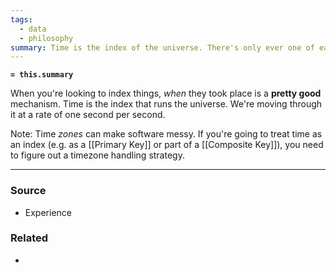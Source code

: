 ```yaml
---
tags:
  - data
  - philosophy
summary: Time is the index of the universe. There's only ever one of each.
---
```

**`= this.summary`**

When you're looking to index things, *when* they took place is a **pretty good** mechanism. Time is the index that runs the universe. We're moving through it at a rate of one second per second.

Note: Time *zones* can make software messy. If you're going to treat time as an index (e.g. as a [[Primary Key]] or part of a [[Composite Key]]), you need to figure out a timezone handling strategy.

---
### Source
- Experience

### Related
- 